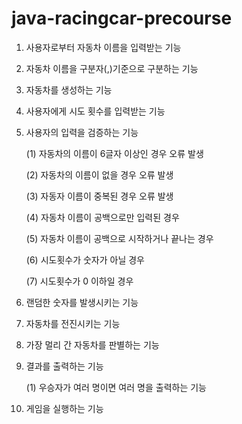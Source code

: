 # java-racingcar-precourse

1. 사용자로부터 자동차 이름을 입력받는 기능
2. 자동차 이름을 구분자(,)기준으로 구분하는 기능
3. 자동차를 생성하는 기능
4. 사용자에게 시도 횟수를 입력받는 기능
5. 사용자의 입력을 검증하는 기능

   (1) 자동차의 이름이 6글자 이상인 경우 오류 발생

   (2) 자동차의 이름이 없을 경우 오류 발생

   (3) 자동자 이름이 중복된 경우 오류 발생

   (4) 자동차 이름이 공백으로만 입력된 경우

   (5) 자동차 이름이 공백으로 시작하거나 끝나는 경우

   (6) 시도횟수가 숫자가 아닐 경우

   (7) 시도횟수가 0 이하일 경우
6. 랜덤한 숫자를 발생시키는 기능
7. 자동차를 전진시키는 기능
8. 가장 멀리 간 자동차를 판별하는 기능
9. 결과를 출력하는 기능

   (1) 우승자가 여러 명이면 여러 명을 출력하는 기능
10. 게임을 실행하는 기능